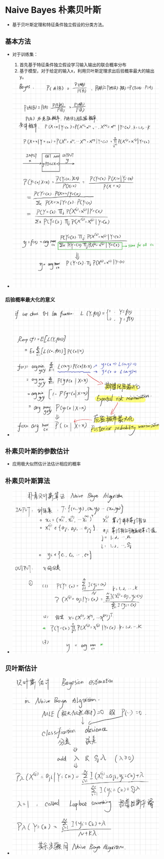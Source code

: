 # Naive Bayes 朴素贝叶斯
* 基于贝叶斯定理和特征条件独立假设的分类方法。

## 基本方法
* 对于训练集：
    1. 首先基于特征条件独立假设学习输入输出的联合概率分布
    2. 基于模型，对于给定的输入x，利用贝叶斯定理求出后验概率最大的输出y。

* 
    <div align=center><img src="nba.png"></div>


### 后验概率最大化的意义
* 
    <div align=center><img src="nba-1.png"></div>

## 朴素贝叶斯的参数估计
* 应用极大似然估计法估计相应的概率

## 朴素贝叶斯算法
* 
    <div align=center><img src="nba-2.png"></div>

## 贝叶斯估计
* 
    <div align=center><img src="nba-3.png"></div>